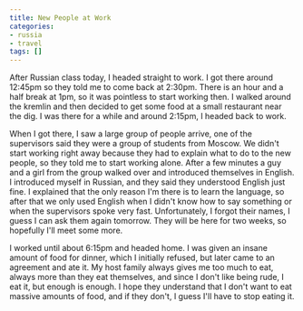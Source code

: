 ```yaml
---
title: New People at Work
categories:
- russia
- travel
tags: []
---
```

After Russian class today, I headed straight to work. I got there around 12:45pm so they told me to come back at 2:30pm. There is an hour and a half break at 1pm, so it was pointless to start working then. I walked around the kremlin and then decided to get some food at a small restaurant near the dig. I was there for a while and around 2:15pm, I headed back to work.

When I got there, I saw a large group of people arrive, one of the supervisors said they were a group of students from Moscow. We didn't start working right away because they had to explain what to do to the new people, so they told me to start working alone. After a few minutes a guy and a girl from the group walked over and introduced themselves in English. I introduced myself in Russian, and they said they understood English just fine. I explained that the only reason I'm there is to learn the language, so after that we only used English when I didn't know how to say something or when the supervisors spoke very fast. Unfortunately, I forgot their names, I guess I can ask them again tomorrow. They will be here for two weeks, so hopefully I'll meet some more.

I worked until about 6:15pm and headed home. I was given an insane amount of food for dinner, which I initially refused, but later came to an agreement and ate it. My host family always gives me too much to eat, always more than they eat themselves, and since I don't like being rude, I eat it, but enough is enough. I hope they understand that I don't want to eat massive amounts of food, and if they don't, I guess I'll have to stop eating it.
